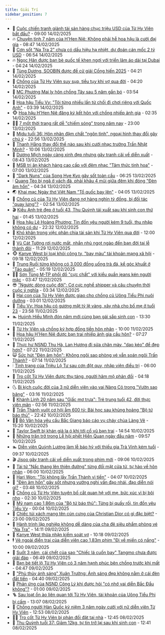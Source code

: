 ```yaml
---
title: Giải Trí
sidebar_position: 7
---
```


<!-- dantri-giai-tri:START -->
- 🤩 [Cuộc chiến tranh giành tài sản hàng chục triệu USD của Từ Hy Viên bắt đầu?](https://dantri.com.vn/giai-tri/cuoc-chien-tranh-gianh-tai-san-hang-chuc-trieu-usd-cua-tu-hy-vien-bat-dau-20250214090440737.htm) - 09:00 14/02/2025
- 🔥 [Chuyện tình 7 năm của H&#39;Hen Niê: Không phải hễ hoa hậu là cưới đại gia](https://dantri.com.vn/giai-tri/chuyen-tinh-7-nam-cua-hhen-nie-khong-phai-he-hoa-hau-la-cuoi-dai-gia-20250214063652560.htm) - 08:47 14/02/2025
- 🚀 [Cơn sốt &quot;Na Tra 2&quot; chưa có dấu hiệu hạ nhiệt, dự đoán cán mốc 2 tỷ USD](https://dantri.com.vn/giai-tri/con-sot-na-tra-2-chua-co-dau-hieu-ha-nhiet-du-doan-can-moc-2-ty-usd-20250214113256613.htm) - 06:54 14/02/2025
- 🔥 [Ngọc Hân được bạn bè quốc tế khen ngợi với triển lãm áo dài tại Dubai](https://dantri.com.vn/giai-tri/ngoc-han-duoc-ban-be-quoc-te-khen-ngoi-voi-trien-lam-ao-dai-tai-dubai-20250214104354490.htm) - 04:24 14/02/2025
- 🌈 [Tùng Dương, SOOBIN được đề cử giải Cống hiến 2025](https://dantri.com.vn/giai-tri/tung-duong-soobin-duoc-de-cu-giai-cong-hien-2025-20250214161001394.htm) - 04:21 14/02/2025
- 📝 [Chồng của Từ Hy Viên suy sụp, tiều tụy khi vợ qua đời](https://dantri.com.vn/giai-tri/chong-cua-tu-hy-vien-suy-sup-tieu-tuy-khi-vo-qua-doi-20250214094512880.htm) - 04:20 14/02/2025
- 💪 [MC Phương Mai ly hôn chồng Tây sau 5 năm gắn bó](https://dantri.com.vn/giai-tri/mc-phuong-mai-ly-hon-chong-tay-sau-5-nam-gan-bo-20250214015811826.htm) - 03:54 14/02/2025
- 🤡 [Hoa hậu Tiểu Vy: &quot;Tôi từng nhiều lần từ chối đi chơi riêng với Quốc Anh&quot;](https://dantri.com.vn/giai-tri/hoa-hau-tieu-vy-toi-tung-nhieu-lan-tu-choi-di-choi-rieng-voi-quoc-anh-20250214001859307.htm) - 03:39 14/02/2025
- 🐵 [Hoa hậu H&#39;Hen Niê đăng ký kết hôn với chồng nhiếp ảnh gia](https://dantri.com.vn/giai-tri/hoa-hau-hhen-nie-dang-ky-ket-hon-voi-chong-nhiep-anh-gia-20250214082127600.htm) - 02:35 14/02/2025
- 🧑‍🏫 [7 mốt thời trang rất dễ &quot;chiếm sóng&quot; trong năm nay](https://dantri.com.vn/giai-tri/7-mot-thoi-trang-rat-de-chiem-song-trong-nam-nay-20250211131417771.htm) - 23:00 13/02/2025
- 💂 [Midu tuổi 36: Hôn nhân đậm chất &quot;ngôn tình&quot;, ngoại hình thay đổi gây chú ý](https://dantri.com.vn/giai-tri/midu-tuoi-36-hon-nhan-dam-chat-ngon-tinh-ngoai-hinh-thay-doi-gay-chu-y-20250211210812490.htm) - 22:56 13/02/2025
- 🤠 [Thanh Hằng thay đổi thế nào sau khi cưới nhạc trưởng Trần Nhật Minh?](https://dantri.com.vn/giai-tri/thanh-hang-thay-doi-the-nao-sau-khi-cuoi-nhac-truong-tran-nhat-minh-20250212185318571.htm) - 10:06 13/02/2025
- 🫶 [Dương Mịch ngày càng xinh đẹp nhưng gây tranh cãi về diễn xuất](https://dantri.com.vn/giai-tri/duong-mich-ngay-cang-xinh-dep-nhung-gay-tranh-cai-ve-dien-xuat-20250213122322278.htm) - 08:43 13/02/2025
- 🦏 [MSB tri ân khách hàng cao cấp với đêm nhạc &quot;Tâm thức tinh hoa&quot;](https://dantri.com.vn/giai-tri/msb-tri-an-khach-hang-cao-cap-voi-dem-nhac-tam-thuc-tinh-hoa-20250213105303230.htm) - 07:00 13/02/2025
- 🧰 [&quot;Dark Nuns&quot; của Song Hye Kyo gây sốt toàn cầu](https://dantri.com.vn/giai-tri/dark-nuns-cua-song-hye-kyo-gay-sot-toan-cau-20250213105732416.htm) - 06:25 13/02/2025
- 🕯 [Quang Tèo bị ngã ở vách đá, phải khâu 4 mũi giữa đêm khi đóng &quot;Đèn âm hồn&quot;](https://dantri.com.vn/giai-tri/quang-teo-bi-nga-o-vach-da-phai-khau-4-mui-giua-dem-khi-dong-den-am-hon-20250213002015548.htm) - 04:34 13/02/2025
- 🌏 [Khai mạc Ngày thơ Việt Nam &quot;Tổ quốc bay lên&quot;](https://dantri.com.vn/giai-tri/khai-mac-ngay-tho-viet-nam-to-quoc-bay-len-20250212231542529.htm) - 04:05 13/02/2025
- 🌈 [Chồng cũ của Từ Hy Viên đang nợ hàng nghìn tỷ đồng, bị đối tác &quot;quay lưng&quot;?](https://dantri.com.vn/giai-tri/chong-cu-cua-tu-hy-vien-dang-no-hang-nghin-ty-dong-bi-doi-tac-quay-lung-20250213093944014.htm) - 02:54 13/02/2025
- 🎬 [Kiều Anh trẻ đẹp ở tuổi 43, Thu Quỳnh tái xuất sau khi sinh con thứ hai](https://dantri.com.vn/giai-tri/kieu-anh-tre-dep-o-tuoi-43-thu-quynh-tai-xuat-sau-khi-sinh-con-thu-hai-20250212234436633.htm) - 01:45 13/02/2025
- 👀 [Hoa hậu Lê Hoàng Phương: Tin đồn yêu người kém 9 tuổi, thu nhập không có dư](https://dantri.com.vn/giai-tri/hoa-hau-le-hoang-phuong-tin-don-yeu-nguoi-kem-9-tuoi-thu-nhap-khong-co-du-20250211121224402.htm) - 22:32 12/02/2025
- 🧰 [Khó khăn trong việc phân chia tài sản khi Từ Hy Viên qua đời](https://dantri.com.vn/giai-tri/kho-khan-trong-viec-phan-chia-tai-san-khi-tu-hy-vien-qua-doi-20250212114617047.htm) - 12:00 12/02/2025
- 🧰 [Vũ Cát Tường rơi nước mắt, nhắn nhủ ngọt ngào đến bạn đời tại lễ thành đôi](https://dantri.com.vn/giai-tri/vu-cat-tuong-roi-nuoc-mat-nhan-nhu-ngot-ngao-den-ban-doi-tai-le-thanh-doi-20250212111825010.htm) - 11:29 12/02/2025
- 🐵 [Kanye West bị loại khỏi công ty, &quot;bay màu&quot; tài khoản mạng xã hội](https://dantri.com.vn/giai-tri/kanye-west-bi-loai-khoi-cong-ty-bay-mau-tai-khoan-mang-xa-hoi-20250212144931354.htm) - 09:18 12/02/2025
- 🐘 [Trung Ruồi từng không có 3.000 đồng uống trà đá, kể góc khuất ở &quot;Táo quân&quot;](https://dantri.com.vn/giai-tri/trung-ruoi-tung-khong-co-3000-dong-uong-tra-da-ke-goc-khuat-o-tao-quan-20250212030018820.htm) - 05:19 12/02/2025
- 🧑‍💻 [Sơn Tùng M-TP phối đồ &quot;cực chất&quot; với kiểu quần jeans kén người mặc](https://dantri.com.vn/giai-tri/son-tung-m-tp-phoi-do-cuc-chat-voi-kieu-quan-jeans-ken-nguoi-mac-20250209181338652.htm) - 03:47 12/02/2025
- 😎 [&quot;Ngược dòng cuộc đời&quot;: Cơ cực nghề shipper và câu chuyện thời cuộc ý nghĩa](https://dantri.com.vn/giai-tri/nguoc-dong-cuoc-doi-co-cuc-nghe-shipper-va-cau-chuyen-thoi-cuoc-y-nghia-20250212101945188.htm) - 03:34 12/02/2025
- 🧰 [Hai con của Từ Hy Viên được giao cho chồng cũ Uông Tiểu Phi nuôi dưỡng](https://dantri.com.vn/giai-tri/hai-con-cua-tu-hy-vien-duoc-giao-cho-chong-cu-uong-tieu-phi-nuoi-duong-20250212091203386.htm) - 03:01 12/02/2025
- 🧰 [Tiểu Vy: Hoa hậu có gương mặt tỷ lệ vàng, xây nhà cho bố mẹ ở tuổi 23](https://dantri.com.vn/giai-tri/tieu-vy-hoa-hau-co-guong-mat-ty-le-vang-xay-nha-cho-bo-me-o-tuoi-23-20250210114257234.htm) - 23:58 11/02/2025
- 🏊 [Huỳnh Hiểu Minh đón năm mới cùng bạn gái sắp sinh con](https://dantri.com.vn/giai-tri/huynh-hieu-minh-don-nam-moi-cung-ban-gai-sap-sinh-con-20250211114534168.htm) - 13:30 11/02/2025
- 🌋 [Từ Hy Viên và chồng ký hợp đồng tiền hôn nhân](https://dantri.com.vn/giai-tri/tu-hy-vien-va-chong-ky-hop-dong-tien-hon-nhan-20250211094626663.htm) - 10:00 11/02/2025
- 🔭 [Hoa hậu H&#39;Hen Niê được bạn trai nhiếp ảnh gia cầu hôn?](https://dantri.com.vn/giai-tri/hoa-hau-hhen-nie-duoc-ban-trai-nhiep-anh-gia-cau-hon-20250211124801029.htm) - 07:27 11/02/2025
- 📝 [Thực hư NSND Thu Hà, Lan Hương đi sửa chân mày, &quot;dao kéo&quot; để đẹp hơn?](https://dantri.com.vn/giai-tri/thuc-hu-nsnd-thu-ha-lan-huong-di-sua-chan-may-dao-keo-de-dep-hon-20250211121026533.htm) - 07:22 11/02/2025
- 😺 [Sức hút &quot;Đèn âm hồn&quot;: Không ngôi sao phòng vé vẫn soán ngôi Trấn Thành?](https://dantri.com.vn/giai-tri/suc-hut-den-am-hon-khong-ngoi-sao-phong-ve-van-soan-ngoi-tran-thanh-20250211122227942.htm) - 07:14 11/02/2025
- 🕯 [Tình trạng của Triệu Lộ Tư sau cơn đột quỵ, nhập viện điều trị](https://dantri.com.vn/giai-tri/tinh-trang-cua-trieu-lo-tu-sau-con-dot-quy-nhap-vien-dieu-tri-20250211103429882.htm) - 06:00 11/02/2025
- 🦄 [Tro cốt Từ Hy Viên được thụ táng, người hâm mộ phản đối](https://dantri.com.vn/giai-tri/tro-cot-tu-hy-vien-duoc-thu-tang-nguoi-ham-mo-phan-doi-20250211110942439.htm) - 04:18 11/02/2025
- 🌜 [Bi kịch cuộc đời của 3 nữ diễn viên vào vai Nàng Cỏ trong &quot;Vườn sao băng&quot;](https://dantri.com.vn/giai-tri/bi-kich-cuoc-doi-cua-3-nu-dien-vien-vao-vai-nang-co-trong-vuon-sao-bang-20250210120249240.htm) - 03:16 11/02/2025
- 👹 [Khánh Linh 20 năm sau &quot;Giấc mơ trưa&quot;: Trẻ trung tuổi 42, đời thực viên mãn](https://dantri.com.vn/giai-tri/khanh-linh-20-nam-sau-giac-mo-trua-tre-trung-tuoi-42-doi-thuc-vien-man-20250211011611961.htm) - 02:56 11/02/2025
- 🚀 [Trấn Thành vuột cơ hội ẵm 600 tỷ: Bài học sau khủng hoảng &quot;Bộ tứ báo thủ&quot;](https://dantri.com.vn/giai-tri/tran-thanh-vuot-co-hoi-am-600-ty-bai-hoc-sau-khung-hoang-bo-tu-bao-thu-20250209164104841.htm) - 22:42 10/02/2025
- 🧑‍💻 [Bộ Văn hóa yêu cầu Bắc Giang báo cáo vụ cháy chùa Làng Vẽ](https://dantri.com.vn/giai-tri/bo-van-hoa-yeu-cau-bac-giang-bao-cao-vu-chay-chua-lang-ve-20250210205506444.htm) - 15:20 10/02/2025
- 🦩 [Taylor Swift bị khán giả la ó khi tới cổ vũ bạn trai](https://dantri.com.vn/giai-tri/taylor-swift-bi-khan-gia-la-o-khi-toi-co-vu-ban-trai-20250210164806596.htm) - 14:54 10/02/2025
- 💫 [Những trăn trở trong Lễ hội phết Hiền Quan ngày đầu năm](https://dantri.com.vn/giai-tri/nhung-tran-tro-trong-le-hoi-phet-hien-quan-ngay-dau-nam-20250210163953025.htm) - 09:57 10/02/2025
- 🏊 [Diễn viên Quỳnh Lương làm lễ báo hỷ với thiếu gia Trà Vinh kém tuổi](https://dantri.com.vn/giai-tri/dien-vien-quynh-luong-lam-le-bao-hy-voi-thieu-gia-tra-vinh-kem-tuoi-20250210161207012.htm) - 09:37 10/02/2025
- 🎬 [Jisoo gây tranh cãi về diễn xuất trong phim mới](https://dantri.com.vn/giai-tri/jisoo-gay-tranh-cai-ve-dien-xuat-trong-phim-moi-20250210153608788.htm) - 09:06 10/02/2025
- 💃 [Tài tử &quot;Nấc thang lên thiên đường&quot; từng đối mặt cửa tử, tự hào về hôn nhân](https://dantri.com.vn/giai-tri/tai-tu-nac-thang-len-thien-duong-tung-doi-mat-cua-tu-tu-hao-ve-hon-nhan-20250210103801438.htm) - 06:00 10/02/2025
- 🌊 [Hari Won: &quot;Tôi không lấy Trấn Thành vì tiền&quot;](https://dantri.com.vn/giai-tri/hari-won-toi-khong-lay-tran-thanh-vi-tien-20250210105107870.htm) - 04:07 10/02/2025
- 🧰 [&quot;Đèn âm hồn&quot; gây sốt nhưng vướng nghi vấn đạo nhái, đạo diễn nói gì?](https://dantri.com.vn/giai-tri/den-am-hon-gay-sot-nhung-vuong-nghi-van-dao-nhai-dao-dien-noi-gi-20250210094619682.htm) - 03:48 10/02/2025
- 🦣 [Chồng cũ Từ Hy Viên tuyên bố cắt quan hệ với mẹ, bức xúc vì bị bôi nhọ](https://dantri.com.vn/giai-tri/chong-cu-tu-hy-vien-tuyen-bo-cat-quan-he-voi-me-buc-xuc-vi-bi-boi-nho-20250210090701097.htm) - 02:30 10/02/2025
- 🥷 [Mỹ nam cao 1,86m của &quot;Bộ tứ báo thủ&quot;: Từng bị quấy rối, tin đồn yêu Tiểu Vy](https://dantri.com.vn/giai-tri/my-nam-cao-186m-cua-bo-tu-bao-thu-tung-bi-quay-roi-tin-don-yeu-tieu-vy-20250208170611774.htm) - 00:04 10/02/2025
- 🦏 [Chiếc túi xách mang tên cún cưng của Christian Dior có gì đặc biệt?](https://dantri.com.vn/giai-tri/chiec-tui-xach-mang-ten-cun-cung-cua-christian-dior-co-gi-dac-biet-20250207220833868.htm) - 23:00 09/02/2025
- 🫶 [Hành trình lập nghiệp không dễ dàng của cha đẻ siêu phẩm phòng vé &quot;Na Tra&quot;](https://dantri.com.vn/giai-tri/hanh-trinh-lap-nghiep-khong-de-dang-cua-cha-de-sieu-pham-phong-ve-na-tra-20250209141722813.htm) - 14:11 09/02/2025
- 💼 [Kanye West thừa nhận kiểm soát vợ](https://dantri.com.vn/giai-tri/kanye-west-thua-nhan-kiem-soat-vo-20250209150840398.htm) - 10:18 09/02/2025
- 🕴 [Vẻ ngoài điển trai của diễn viên cao 1,83m phim &quot;Đi về miền có nắng&quot;](https://dantri.com.vn/giai-tri/ve-ngoai-dien-trai-cua-dien-vien-cao-183m-phim-di-ve-mien-co-nang-20250209191854326.htm) - 10:00 09/02/2025
- 🐲 [Suốt 3 năm, cái chết của sao &quot;Chiếc lá cuốn bay&quot; Tangmo chưa được giải đáp](https://dantri.com.vn/giai-tri/suot-3-nam-cai-chet-cua-sao-chiec-la-cuon-bay-tangmo-chua-duoc-giai-dap-20250209111122013.htm) - 06:49 09/02/2025
- 🐘 [Bạn bè tiết lộ Từ Hy Viên có 3 năm hạnh phúc bên chồng trước khi mất](https://dantri.com.vn/giai-tri/ban-be-tiet-lo-tu-hy-vien-co-3-nam-hanh-phuc-ben-chong-truoc-khi-mat-20250209103632422.htm) - 04:47 09/02/2025
- 🤭 [&quot;Phù thủy ánh sáng&quot; Xuân Trường: Ánh sáng đẹp không nằm ở cái đèn đắt tiền](https://dantri.com.vn/giai-tri/phu-thuy-anh-sang-xuan-truong-anh-sang-dep-khong-nam-o-cai-den-dat-tien-20250209102114219.htm) - 04:40 09/02/2025
- 💯 [Phản ứng của NSND Công Lý khi được hỏi &quot;có nhớ vai diễn Bắc Đẩu không&quot;?](https://dantri.com.vn/giai-tri/phan-ung-cua-nsnd-cong-ly-khi-duoc-hoi-co-nho-vai-dien-bac-dau-khong-20250209022613263.htm) - 01:00 09/02/2025
- 🪜 [Sau loạt ồn ào liên quan tới Từ Hy Viên, tài khoản của Uông Tiểu Phi bị cấm](https://dantri.com.vn/giai-tri/sau-loat-on-ao-lien-quan-toi-tu-hy-vien-tai-khoan-cua-uong-tieu-phi-bi-cam-20250208150119931.htm) - 13:07 08/02/2025
- 👹 [Chồng người Hàn Quốc kỷ niệm 3 năm ngày cưới với nữ diễn viên Từ Hy Viên](https://dantri.com.vn/giai-tri/chong-nguoi-han-quoc-ky-niem-3-nam-ngay-cuoi-voi-nu-dien-vien-tu-hy-vien-20250208113714544.htm) - 12:53 08/02/2025
- 🧑‍🏫 [Tro cốt Từ Hy Viên bị phản đối đặt tại nhà](https://dantri.com.vn/giai-tri/tro-cot-tu-hy-vien-bi-phan-doi-dat-tai-nha-20250208123614921.htm) - 12:45 08/02/2025
- 🐘 [Thu Quỳnh tuổi 37: Giảm 12kg, tự tin trở lại sau khi sinh con](https://dantri.com.vn/giai-tri/thu-quynh-tuoi-37-giam-12kg-tu-tin-tro-lai-sau-khi-sinh-con-20250208185028833.htm) - 12:41 08/02/2025<!-- dantri-giai-tri:END -->
